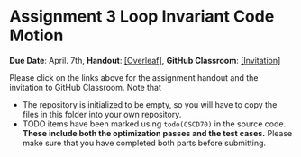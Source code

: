 # Assignment 3 Loop Invariant Code Motion

**Due Date**: April. 7th, **Handout**:
[\[Overleaf\]](https://www.overleaf.com/read/cncbrtszrfpx), **GitHub
Classroom**: [\[Invitation\]](https://classroom.github.com/a/uifbknCz)

Please click on the links above for the assignment handout and the invitation to
GitHub Classroom. Note that

- The repository is initialized to be empty, so you will have to copy the files
  in this folder into your own repository.
- TODO items have been marked using `todo(CSCD70)` in the source code. **These
  include both the optimization passes and the test cases.** Please make sure
  that you have completed both parts before submitting.
